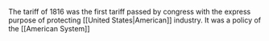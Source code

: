 The tariff of 1816 was the first tariff passed by congress with the express purpose of protecting [[United States|American]] industry. It was a policy of the [[American System]]